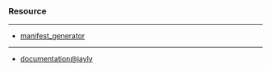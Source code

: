 
### Resource
-------------------------------------------------------
- [manifest_generator](https://hatdog125.github.io/Script-Manifest-Generator/)
-------------------------------------------------------
- [documentation@jayly](https://jaylydev.github.io/scriptapi-docs/latest/modules/_minecraft_server_1_8_0_beta.html)